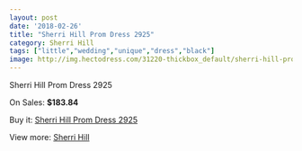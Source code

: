 ```yaml
---
layout: post
date: '2018-02-26'
title: "Sherri Hill Prom Dress 2925"
category: Sherri Hill
tags: ["little","wedding","unique","dress","black"]
image: http://img.hectodress.com/31220-thickbox_default/sherri-hill-prom-dress-2925.jpg
---
```

Sherri Hill Prom Dress 2925

On Sales: **$183.84**
<a href="https://www.hectodress.com/sherri-hill/14318-sherri-hill-prom-dress-2925.html"><amp-img layout="responsive" width="600" height="600" src="//img.hectodress.com/31220-thickbox_default/sherri-hill-prom-dress-2925.jpg" alt="Sherri Hill Prom Dress 2925 0" /></a>
<a href="https://www.hectodress.com/sherri-hill/14318-sherri-hill-prom-dress-2925.html"><amp-img layout="responsive" width="600" height="600" src="//img.hectodress.com/31221-thickbox_default/sherri-hill-prom-dress-2925.jpg" alt="Sherri Hill Prom Dress 2925 1" /></a>

Buy it: [Sherri Hill Prom Dress 2925](https://www.hectodress.com/sherri-hill/14318-sherri-hill-prom-dress-2925.html "Sherri Hill Prom Dress 2925")

View more: [Sherri Hill](https://www.hectodress.com/253-sherri-hill "Sherri Hill")